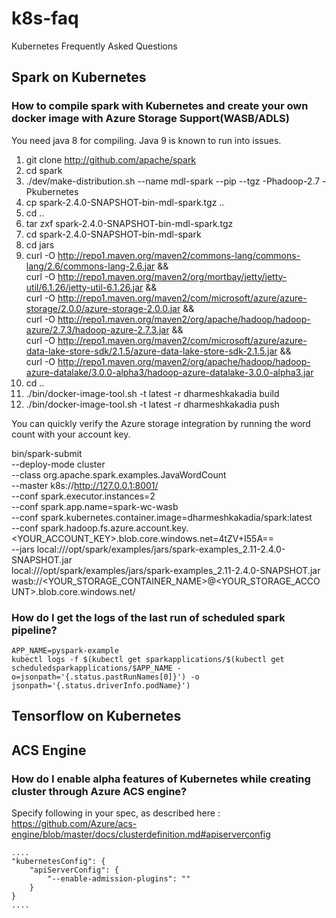 # k8s-faq
Kubernetes Frequently Asked Questions 


## Spark on Kubernetes 

### How to compile spark with Kubernetes and create your own docker image with Azure Storage Support(WASB/ADLS)

You need java 8 for compiling. Java 9 is known to run into issues.


1. git clone http://github.com/apache/spark
2. cd spark
3. ./dev/make-distribution.sh --name mdl-spark --pip --tgz -Phadoop-2.7 -Pkubernetes
4. cp spark-2.4.0-SNAPSHOT-bin-mdl-spark.tgz ..
5. cd ..
6. tar zxf spark-2.4.0-SNAPSHOT-bin-mdl-spark.tgz
7. cd spark-2.4.0-SNAPSHOT-bin-mdl-spark
8. cd jars
9. curl -O http://repo1.maven.org/maven2/commons-lang/commons-lang/2.6/commons-lang-2.6.jar && \
    curl -O http://repo1.maven.org/maven2/org/mortbay/jetty/jetty-util/6.1.26/jetty-util-6.1.26.jar && \
    curl -O http://repo1.maven.org/maven2/com/microsoft/azure/azure-storage/2.0.0/azure-storage-2.0.0.jar && \
    curl -O http://repo1.maven.org/maven2/org/apache/hadoop/hadoop-azure/2.7.3/hadoop-azure-2.7.3.jar && \
    curl -O http://repo1.maven.org/maven2/com/microsoft/azure/azure-data-lake-store-sdk/2.1.5/azure-data-lake-store-sdk-2.1.5.jar && \
    curl -O http://repo1.maven.org/maven2/org/apache/hadoop/hadoop-azure-datalake/3.0.0-alpha3/hadoop-azure-datalake-3.0.0-alpha3.jar
10. cd ..
8. ./bin/docker-image-tool.sh -t latest -r dharmeshkakadia build
9. ./bin/docker-image-tool.sh -t latest -r dharmeshkakadia push

You can quickly verify the Azure storage integration by running the word count with your account key.

bin/spark-submit \
--deploy-mode cluster \
--class org.apache.spark.examples.JavaWordCount \
--master k8s://http://127.0.0.1:8001/ \
--conf spark.executor.instances=2 \
--conf spark.app.name=spark-wc-wasb \
--conf spark.kubernetes.container.image=dharmeshkakadia/spark:latest \
--conf spark.hadoop.fs.azure.account.key.<YOUR_ACCOUNT_KEY>.blob.core.windows.net=4tZV+I55A== \
--jars local:///opt/spark/examples/jars/spark-examples_2.11-2.4.0-SNAPSHOT.jar \
local:///opt/spark/examples/jars/spark-examples_2.11-2.4.0-SNAPSHOT.jar wasb://<YOUR_STORAGE_CONTAINER_NAME>@<YOUR_STORAGE_ACCOUNT>.blob.core.windows.net/<PATH>


### How do I get the logs of the last run of scheduled spark pipeline?
```
APP_NAME=pyspark-example
kubectl logs -f $(kubectl get sparkapplications/$(kubectl get scheduledsparkapplications/$APP_NAME -o=jsonpath='{.status.pastRunNames[0]}') -o jsonpath='{.status.driverInfo.podName}')
```

## Tensorflow on Kubernetes 


## ACS Engine

### How do I enable alpha features of Kubernetes while creating cluster through Azure ACS engine?

Specify following in your spec, as described here : https://github.com/Azure/acs-engine/blob/master/docs/clusterdefinition.md#apiserverconfig

```
....
"kubernetesConfig": {
    "apiServerConfig": {
        "--enable-admission-plugins": ""
    }
}
....
```

